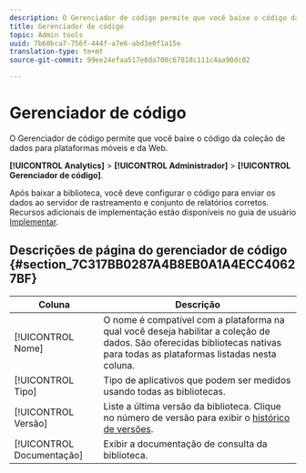 ```yaml
---
description: O Gerenciador de código permite que você baixe o código da coleção de dados para plataformas móveis e da Web.
title: Gerenciador de código
topic: Admin tools
uuid: 7b60bca7-756f-444f-a7e6-abd3e0f1a15e
translation-type: tm+mt
source-git-commit: 99ee24efaa517e8da700c67818c111c4aa90dc02

---
```



# Gerenciador de código

O Gerenciador de código permite que você baixe o código da coleção de dados para plataformas móveis e da Web.

**[!UICONTROL Analytics]** &gt; **[!UICONTROL Administrador]** &gt; **[!UICONTROL Gerenciador de código]**.

Após baixar a biblioteca, você deve configurar o código para enviar os dados ao servidor de rastreamento e conjunto de relatórios corretos. Recursos adicionais de implementação estão disponíveis no guia de usuário [Implementar](/help/implement/home.md).

## Descrições de página do gerenciador de código {#section_7C317BB0287A4B8EB0A1A4ECC40627BF}

| Coluna | Descrição |
|--- |--- |
| [!UICONTROL Nome] | O nome é compatível com a plataforma na qual você deseja habilitar a coleção de dados. São oferecidas bibliotecas nativas para todas as plataformas listadas nesta coluna. |
| [!UICONTROL Tipo] | Tipo de aplicativos que podem ser medidos usando todas as bibliotecas. |
| [!UICONTROL Versão] | Liste a última versão da biblioteca. Clique no número de versão para exibir o [histórico de versões](https://marketing.adobe.com/resources/help/en_US/sc/appmeasurement/release/). |
| [!UICONTROL Documentação] | Exibir a documentação de consulta da biblioteca. |
